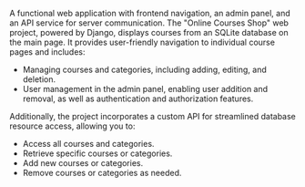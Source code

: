 A functional web application with frontend navigation, an admin panel, and an API service for server communication. The "Online Courses Shop" web project, powered by Django, displays courses from an SQLite database on the main page. It provides user-friendly navigation to individual course pages and includes:
- Managing courses and categories, including adding, editing, and deletion.
- User management in the admin panel, enabling user addition and removal, as well as authentication and authorization features.

Additionally, the project incorporates a custom API for streamlined database resource access, allowing you to:
- Access all courses and categories.
- Retrieve specific courses or categories.
- Add new courses or categories.
- Remove courses or categories as needed.
